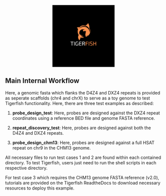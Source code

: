 <div align="center">
    <a href="#readme"><img src="../docs/source/imgs/tigerfish_logo.png" width="200"></a>
</div>

## Main Internal Workflow

Here, a genomic fasta which flanks the D4Z4 and DXZ4 repeats is provided as seperate scaffolds (chr4 and chrX) to serve as a toy genome to test Tigerfish functionality. Here, there are three test examples as described:

1. **probe_design_test**: Here, probes are designed against the DXZ4 repeat coordinates using a reference BED file and genome FASTA reference. 

2. **repeat_discovery_test**: Here, probes are designed against both the D4Z4 and DXZ4 repeats. 

3. **probe_design_chm13**: Here, probes are designed against a full HSAT repeat on chr9 in the CHM13 genome. 

All necessary files to run test cases 1 and 2 are found within each contained directory. To test Tigerfish, users just need to run the shell scripts in each respective directory. 

For test case 3 which requires the CHM13 genome FASTA reference (v2.0), tutorials are provided on the Tigerfish ReadtheDocs to download necessary resources to deploy this example. 

